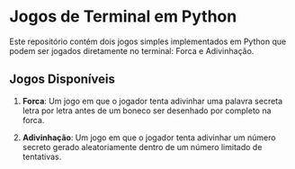 # Jogos de Terminal em Python

Este repositório contém dois jogos simples implementados em Python que podem ser jogados diretamente no terminal: Forca e Adivinhação.

## Jogos Disponíveis

1. **Forca**: Um jogo em que o jogador tenta adivinhar uma palavra secreta letra por letra antes de um boneco ser desenhado por completo na forca.

2. **Adivinhação**: Um jogo em que o jogador tenta adivinhar um número secreto gerado aleatoriamente dentro de um número limitado de tentativas.
